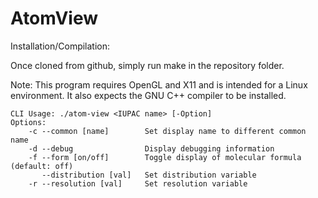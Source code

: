 # AtomView

Installation/Compilation:

Once cloned from github, simply run make in the repository folder.

Note: This program requires OpenGL and X11 and is intended for a Linux environment.  It also expects the GNU C++ compiler to be installed.

    CLI Usage: ./atom-view <IUPAC name> [-Option]
    Options:
        -c --common [name]        Set display name to different common name
        -d --debug                Display debugging information
        -f --form [on/off]        Toggle display of molecular formula (default: off)
           --distribution [val]   Set distribution variable
        -r --resolution [val]     Set resolution variable